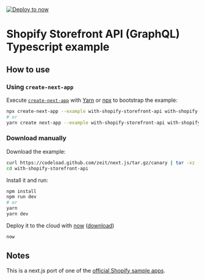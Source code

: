[![Deploy to now](https://deploy.now.sh/static/button.svg)](https://deploy.now.sh/?repo=https://github.com/zeit/next.js/tree/master/examples/with-shopify-storefront-api)

# Shopify Storefront API (GraphQL) Typescript example

## How to use

### Using `create-next-app`

Execute [`create-next-app`](https://github.com/segmentio/create-next-app) with [Yarn](https://yarnpkg.com/lang/en/docs/cli/create/) or [npx](https://github.com/zkat/npx#readme) to bootstrap the example:

```bash
npx create-next-app --example with-shopify-storefront-api with-shopify-storefront-api-app
# or
yarn create next-app --example with-shopify-storefront-api with-shopify-storefront-api-app
```

### Download manually

Download the example:

```bash
curl https://codeload.github.com/zeit/next.js/tar.gz/canary | tar -xz --strip=2 next.js-canary/examples/with-shopify-storefront-api
cd with-shopify-storefront-api
```

Install it and run:

```bash
npm install
npm run dev
# or
yarn
yarn dev
```

Deploy it to the cloud with [now](https://zeit.co/now) ([download](https://zeit.co/download))

```bash
now
```

## Notes

This is a next.js port of one of the [official Shopify sample apps](https://github.com/Shopify/storefront-api-examples/tree/master/react-apollo).
